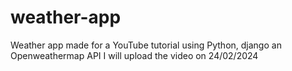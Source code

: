 # weather-app
Weather app made for a YouTube tutorial using Python, django an Openweathermap API
I will upload the video on 24/02/2024
